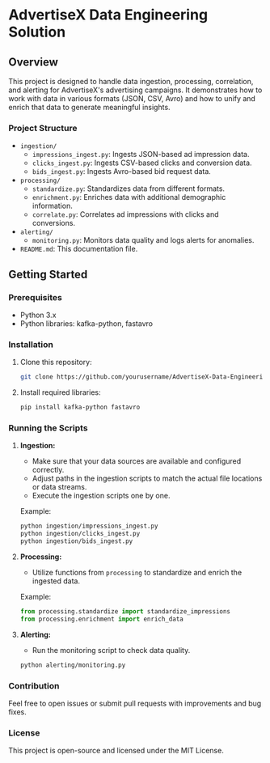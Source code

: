 # AdvertiseX Data Engineering Solution

## Overview
This project is designed to handle data ingestion, processing, correlation, and alerting for AdvertiseX's advertising campaigns. It demonstrates how to work with data in various formats (JSON, CSV, Avro) and how to unify and enrich that data to generate meaningful insights.

### Project Structure
- `ingestion/`
  - `impressions_ingest.py`: Ingests JSON-based ad impression data.
  - `clicks_ingest.py`: Ingests CSV-based clicks and conversion data.
  - `bids_ingest.py`: Ingests Avro-based bid request data.
- `processing/`
  - `standardize.py`: Standardizes data from different formats.
  - `enrichment.py`: Enriches data with additional demographic information.
  - `correlate.py`: Correlates ad impressions with clicks and conversions.
- `alerting/`
  - `monitoring.py`: Monitors data quality and logs alerts for anomalies.
- `README.md`: This documentation file.

## Getting Started
### Prerequisites
- Python 3.x
- Python libraries: kafka-python, fastavro

### Installation
1. Clone this repository:  
   ```bash
   git clone https://github.com/yourusername/AdvertiseX-Data-Engineering.git
   ```
2. Install required libraries:  
   ```bash
   pip install kafka-python fastavro
   ```

### Running the Scripts
1. **Ingestion:**  
   - Make sure that your data sources are available and configured correctly.
   - Adjust paths in the ingestion scripts to match the actual file locations or data streams.
   - Execute the ingestion scripts one by one.

   Example:
   ```bash
   python ingestion/impressions_ingest.py
   python ingestion/clicks_ingest.py
   python ingestion/bids_ingest.py
   ```

2. **Processing:**  
   - Utilize functions from `processing` to standardize and enrich the ingested data.

   Example:
   ```python
   from processing.standardize import standardize_impressions
   from processing.enrichment import enrich_data
   ```

3. **Alerting:**  
   - Run the monitoring script to check data quality.
   ```bash
   python alerting/monitoring.py
   ```

### Contribution
Feel free to open issues or submit pull requests with improvements and bug fixes.

### License
This project is open-source and licensed under the MIT License.
